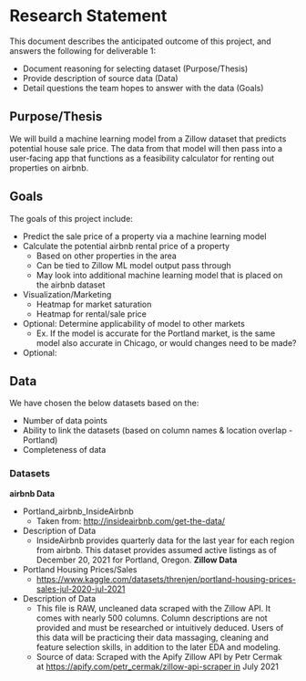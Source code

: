 # Research Statement
This document describes the anticipated outcome of this project, and answers the following for deliverable 1:
* Document reasoning for selecting dataset (Purpose/Thesis)
* Provide description of source data (Data)
* Detail questions the team hopes to answer with the data (Goals)

## Purpose/Thesis
We will build a machine learning model from a Zillow dataset that predicts potential house sale price. The data from that model will then pass into a user-facing app that functions as a feasibility calculator for renting out properties on airbnb.

## Goals
The goals of this project include:
* Predict the sale price of a property via a machine learning model
* Calculate the potential airbnb rental price of a property
    * Based on other properties in the area
    * Can be tied to Zillow ML model output pass through
    * May look into additional machine learning model that is placed on the airbnb dataset
* Visualization/Marketing
    * Heatmap for market saturation
    * Heatmap for rental/sale price
* Optional: Determine applicability of model to other markets
    * Ex. If the model is accurate for the Portland market, is the same model also accurate in Chicago, or would changes need to be made?
* Optional: 

## Data
We have chosen the below datasets based on the:
* Number of data points
* Ability to link the datasets (based on column names & location overlap - Portland)
* Completeness of data

### Datasets
**airbnb Data**
* Portland_airbnb_InsideAirbnb
    * Taken from: http://insideairbnb.com/get-the-data/
* Description of Data
    * InsideAirbnb provides quarterly data for the last year for each region from airbnb. This dataset provides assumed active listings as of December 20, 2021 for Portland, Oregon.
**Zillow Data**
* Portland Housing Prices/Sales
    * https://www.kaggle.com/datasets/threnjen/portland-housing-prices-sales-jul-2020-jul-2021
* Description of Data
    * This file is RAW, uncleaned data scraped with the Zillow API. It comes with nearly 500 columns. Column descriptions are not provided and must be researched or intuitively deduced. Users of this data will be practicing their data massaging, cleaning and feature selection skills, in addition to the later EDA and modeling.
    * Source of data: Scraped with the Apify Zillow API by Petr Cermak at https://apify.com/petr_cermak/zillow-api-scraper in July 2021
